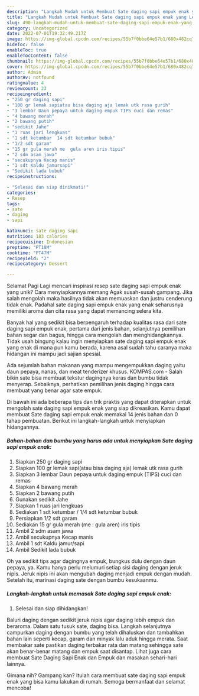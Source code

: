 ```yaml
---
description: "Langkah Mudah untuk Membuat Sate daging sapi empuk enak yang Lezat Sekali, Sempurna"
title: "Langkah Mudah untuk Membuat Sate daging sapi empuk enak yang Lezat Sekali, Sempurna"
slug: 490-langkah-mudah-untuk-membuat-sate-daging-sapi-empuk-enak-yang-lezat-sekali-sempurna
category: Uncategorized
date: 2022-07-01T19:32:49.217Z
image: https://img-global.cpcdn.com/recipes/55b7f0bbe64e57b1/680x482cq70/sate-daging-sapi-empuk-enak-foto-resep-utama.jpg
hideToc: false
enableToc: true
enableTocContent: false
thumbnail: https://img-global.cpcdn.com/recipes/55b7f0bbe64e57b1/680x482cq70/sate-daging-sapi-empuk-enak-foto-resep-utama.jpg
cover: https://img-global.cpcdn.com/recipes/55b7f0bbe64e57b1/680x482cq70/sate-daging-sapi-empuk-enak-foto-resep-utama.jpg
author: Admin
authorAv: notfound
ratingvalue: 4
reviewcount: 23
recipeingredient:
- "250 gr daging sapi"
- "100 gr lemak sapiatau bisa daging aja lemak utk rasa gurih"
- "3 lembar Daun pepaya untuk daging empuk TIPS cuci dan remas"
- "4 bawang merah"
- "2 bawang putih"
- "sedikit Jahe"
- "1 ruas jari lengkuas"
- "1 sdt ketumbar  14 sdt ketumbar bubuk"
- "1/2 sdt garam"
- "15 gr gula merah me  gula aren iris tipis"
- "2 sdm asam jawa"
- "secukupnya Kecap manis"
- "1 sdt Kaldu jamursapi"
- "Sedikit lada bubuk"
recipeinstructions:

- "Selesai dan siap dinikmati!"
categories:
- Resep
tags:
- sate
- daging
- sapi

katakunci: sate daging sapi 
nutrition: 183 calories
recipecuisine: Indonesian
preptime: "PT18M"
cooktime: "PT47M"
recipeyield: "2"
recipecategory: Dessert

---
```



Selamat Pagi Lagi mencari inspirasi resep sate daging sapi empuk enak yang unik? Cara menyiapkannya memang Agak susah-susah gampang. Jika salah mengolah maka hasilnya tidak akan memuaskan dan justru cenderung tidak enak. Padahal sate daging sapi empuk enak yang enak seharusnya memiliki aroma dan cita rasa yang dapat memancing selera kita.


Banyak hal yang sedikit bisa berpengaruh terhadap kualitas rasa dari sate daging sapi empuk enak, pertama dari jenis bahan, selanjutnya pemilihan bahan segar dan bagus, hingga cara mengolah dan menghidangkannya. Tidak usah bingung kalau ingin menyiapkan sate daging sapi empuk enak yang enak di mana pun kamu berada, karena asal sudah tahu caranya maka hidangan ini mampu jadi sajian spesial.

Ada sejumlah bahan makanan yang mampu mengempukkan daging yaitu daun pepaya, nanas, dan meat tenderizer khusus. KOMPAS.com - Salah bikin sate bisa membuat tekstur dagingnya keras dan bumbu tidak menyerap. Sebaiknya, perhatikan pemilihan jenis daging hingga cara membuat yang benar agar sate empuk.


Di bawah ini ada beberapa tips dan trik praktis yang dapat diterapkan untuk mengolah sate daging sapi empuk enak yang siap dikreasikan. Kamu dapat membuat Sate daging sapi empuk enak memakai 14 jenis bahan dan 0 tahap pembuatan. Berikut ini langkah-langkah untuk menyiapkan hidangannya.

<!--inarticleads1-->

##### Bahan-bahan dan bumbu yang harus ada untuk menyiapkan Sate daging sapi empuk enak:

1. Siapkan 250 gr daging sapi
1. Siapkan 100 gr lemak sapi(atau bisa daging aja) lemak utk rasa gurih
1. Siapkan 3 lembar Daun pepaya untuk daging empuk (TIPS) cuci dan remas
1. Siapkan 4 bawang merah
1. Siapkan 2 bawang putih
1. Gunakan sedikit Jahe
1. Siapkan 1 ruas jari lengkuas
1. Sediakan 1 sdt ketumbar / 1/4 sdt ketumbar bubuk
1. Persiapkan 1/2 sdt garam
1. Sediakan 15 gr gula merah (me : gula aren) iris tipis
1. Ambil 2 sdm asam jawa
1. Ambil secukupnya Kecap manis
1. Ambil 1 sdt Kaldu jamur/sapi
1. Ambil Sedikit lada bubuk


Oh ya sedikit tips agar dagingnya empuk, bungkus dulu dengan daun pepaya, ya. Kamu hanya perlu melumuri setiap sisi daging dengan jeruk nipis. Jeruk nipis ini akan mengubah daging menjadi empuk dengan mudah. Setelah itu, marinasi daging sate dengan bumbu kesukaanmu. 

<!--inarticleads2-->

##### Langkah-langkah untuk memasak Sate daging sapi empuk enak:


1. Selesai dan siap dihidangkan!

Baluri daging dengan sedikit jeruk nipis agar daging lebih empuk dan beraroma. Dalam satu tusuk sate, daging bisa. Langkah selanjutnya campurkan daging dengan bumbu yang telah dihaluskan dan tambahkan bahan lain seperti kecap, garam dan minyak lalu aduk hingga merata. Saat membakar sate pastikan daging terbakar rata dan matang sehingga sate akan benar-benar matang dan empuk saat disantap. Lihat juga cara membuat Sate Daging Sapi Enak dan Empuk dan masakan sehari-hari lainnya. 

Gimana nih? Gampang kan? Itulah cara membuat sate daging sapi empuk enak yang bisa kamu lakukan di rumah. Semoga bermanfaat dan selamat mencoba!
